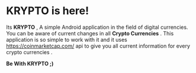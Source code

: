 # KRYPTO is here!

Its **KRYPTO** , A simple Android application in the field of digital currencies.
You can be aware of current changes in all **Crypto Currencies** . 
This application is so simple to work with it and it uses https://coinmarketcap.com/ api to give you all current information for every crypto currencies .

**Be With KRYPTO ;)**
